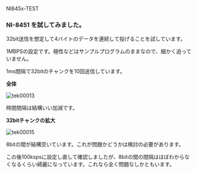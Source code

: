  NI845x-TEST


### NI-8451 を試してみました。
32bit送信を想定して4バイトのデータを連続して投げることを試しています。

1MBPSの設定です。極性などはサンプルプログラムのままなので、細かく追っていません。

1ms間隔で32bitのチャンクを10回送信しています。



__全体__

![tek00013](https://user-images.githubusercontent.com/9587359/49413490-78a3af80-f7b3-11e8-9228-fa44b7b363e7.png)

時間間隔は結構いい加減です。


__32bitチャンクの拡大__

![tek00015](https://user-images.githubusercontent.com/9587359/49779862-6e535980-fd4f-11e8-885a-3d98e7a1a9b5.png)


8bitの間が結構空いています。これが問題かどうかは検討の必要があります。

この後100kspsに設定し直して確認しましたが、8bitの間の間隔はほぼわからなくなるくらい綺麗になっています。これなら全く問題なしかともいます。
